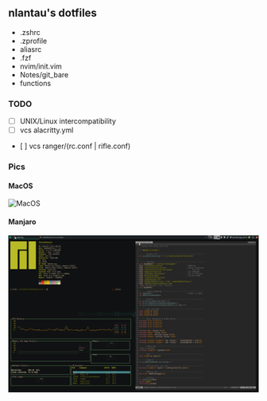 ## nlantau's dotfiles

* .zshrc
* .zprofile
* aliasrc
* .fzf
* nvim/init.vim
* Notes/git_bare
* functions

### TODO
- [ ] UNIX/Linux intercompatibility
- [ ] vcs alacritty.yml
- [ ] vcs ranger/(rc.conf | rifle.conf)


### Pics

#### MacOS
![MacOS](mac.png)

#### Manjaro
![Manjaro](man.png)
